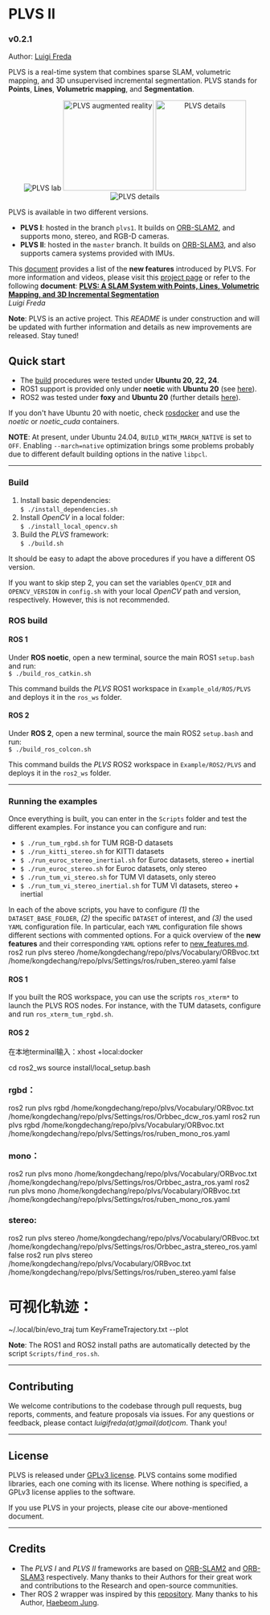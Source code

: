 # PLVS II

### v0.2.1

Author: [Luigi Freda](https://www.luigifreda.com)


PLVS is a real-time system that combines sparse SLAM, volumetric mapping, and 3D unsupervised incremental segmentation. PLVS stands for **Points**, **Lines**, **Volumetric mapping**, and **Segmentation**. 

<p align="center">
<img src="Images/PLVS-lab.png"
alt="PLVS lab" max-width="585" border="0"/> 
<img src="Images/PLVS-ar2.gif"
alt="PLVS augmented reality" height="180" border="0"/> 
<img src="Images/PLVS-details.gif"
alt="PLVS details" height="180" border="0"/> 
<img src="Images/PLVS-Points-Lines-Vol-Seg.png"
alt="PLVS details" max-width="695" border="0"/> 
</p>

PLVS is available in two different versions.
- **PLVS I**: hosted in the branch `plvs1`. It builds on [ORB-SLAM2](https://github.com/raulmur/ORB_SLAM2), and supports mono, stereo, and RGB-D cameras.
- **PLVS II**: hosted in the `master` branch. It builds on [ORB-SLAM3](https://github.com/UZ-SLAMLab/ORB_SLAM3), and also supports camera systems provided with IMUs. 

This [document](./new_features.md) provides a list of the **new features** introduced by PLVS. For more information and videos, please visit this [project page](https://www.luigifreda.com/research/plvs-an-open-source-rgb-d-and-stereo-slam-for-volumetric-reconstruction-and-3d-incremental-segmentation/) or refer to the following **document**:
**[PLVS: A SLAM System with Points, Lines, Volumetric Mapping, and 3D Incremental Segmentation](https://arxiv.org/pdf/2309.10896.pdf)**         
*Luigi Freda* 

**Note**: PLVS is an active project. This *README* is under construction and will be updated with further information and details as new improvements are released. Stay tuned!

  
## Quick start 

- The [build](#build) procedures were tested under **Ubuntu 20, 22, 24**. 
- ROS1 support is provided only under **noetic** with **Ubuntu 20** (see [here](#ros-build)).
- ROS2 was tested under **foxy** and **Ubuntu 20** (further details [here](#ros-build)). 

If you don't have Ubuntu 20 with noetic, check [rosdocker](https://github.com/luigifreda/rosdocker) and use the *noetic* or *noetic_cuda* containers.

**NOTE**: At present, under Ubuntu 24.04, `BUILD_WITH_MARCH_NATIVE` is set to `OFF`. Enabling `--march=native` optimization brings some problems probably due to different default building options in the native `libpcl`.

---
### Build

1. Install basic dependencies:      
  `$ ./install_dependencies.sh`        
2. Install *OpenCV* in a local folder:                 
  `$ ./install_local_opencv.sh`         
3. Build the *PLVS* framework:       
  `$ ./build.sh`

It should be easy to adapt the above procedures if you have a different OS version. 

If you want to skip step 2, you can set the variables `OpenCV_DIR` and `OPENCV_VERSION` in `config.sh` with your local *OpenCV* path and version, respectively. However, this is not recommended. 

### ROS build

#### ROS 1

Under **ROS noetic**, open a new terminal, source the main ROS1 `setup.bash` and run:        
`$ ./build_ros_catkin.sh`       

This command builds the *PLVS* ROS1 workspace in `Example_old/ROS/PLVS` and deploys it in the `ros_ws` folder.

#### ROS 2

Under **ROS 2**, open a new terminal, source the main ROS2 `setup.bash` and run:      
`$ ./build_ros_colcon.sh`       

This command builds the *PLVS* ROS2 workspace in `Example/ROS2/PLVS` and deploys it in the `ros2_ws` folder.


---
### Running the examples 

Once everything is built, you can enter in the `Scripts` folder and test the different examples. For instance you can configure and run: 
- `$ ./run_tum_rgbd.sh` for TUM RGB-D datasets 
- `$ ./run_kitti_stereo.sh` for KITTI datasets
- `$ ./run_euroc_stereo_inertial.sh` for Euroc datasets, stereo + inertial
- `$ ./run_euroc_stereo.sh` for Euroc datasets, only stereo
- `$ ./run_tum_vi_stereo.sh` for TUM VI datasets, only stereo
- `$ ./run_tum_vi_stereo_inertial.sh` for TUM VI datasets, stereo + inertial

In each of the above scripts, you have to configure *(1)* the `DATASET_BASE_FOLDER`, *(2)* the specific `DATASET` of interest, and *(3)* the used `YAML` configuration file. In particular, each `YAML` configuration file shows different sections with commented options. For a quick overview of the **new features** and their corresponding `YAML` options refer to [new_features.md](./new_features.md).   
ros2 run plvs stereo /home/kongdechang/repo/plvs/Vocabulary/ORBvoc.txt /home/kongdechang/repo/plvs/Settings/ros/ruben_stereo.yaml  false

#### ROS 1 

If you built the ROS workspace, you can use the scripts `ros_xterm*` to launch the PLVS ROS nodes. 
For instance, with the TUM datasets, configure and run `ros_xterm_tum_rgbd.sh`.

#### ROS 2
在本地terminal输入：xhost +local:docker

cd ros2_ws
source install/local_setup.bash
### rgbd：
ros2 run plvs rgbd /home/kongdechang/repo/plvs/Vocabulary/ORBvoc.txt /home/kongdechang/repo/plvs/Settings/ros/Orbbec_dcw_ros.yaml 
ros2 run plvs rgbd /home/kongdechang/repo/plvs/Vocabulary/ORBvoc.txt /home/kongdechang/repo/plvs/Settings/ros/ruben_mono_ros.yaml 
### mono：
ros2 run plvs mono /home/kongdechang/repo/plvs/Vocabulary/ORBvoc.txt /home/kongdechang/repo/plvs/Settings/ros/Orbbec_astra_ros.yaml 
ros2 run plvs mono /home/kongdechang/repo/plvs/Vocabulary/ORBvoc.txt /home/kongdechang/repo/plvs/Settings/ros/ruben_mono_ros.yaml 

### stereo:
ros2 run plvs stereo /home/kongdechang/repo/plvs/Vocabulary/ORBvoc.txt /home/kongdechang/repo/plvs/Settings/ros/Orbbec_astra_stereo_ros.yaml false
ros2 run plvs stereo /home/kongdechang/repo/plvs/Vocabulary/ORBvoc.txt /home/kongdechang/repo/plvs/Settings/ros/ruben_stereo.yaml  false

# 可视化轨迹：
~/.local/bin/evo_traj tum KeyFrameTrajectory.txt --plot

**Note**: The ROS1 and ROS2 install paths are automatically detected by the script `Scripts/find_ros.sh`.

---
## Contributing

We welcome contributions to the codebase through pull requests, bug reports, comments, and feature proposals via issues. For any questions or feedback, please contact *luigifreda(at)gmail(dot)com*. Thank you!

---
## License 

PLVS is released under [GPLv3 license](./LICENSE). PLVS contains some modified libraries, each one coming with its license. Where nothing is specified, a GPLv3 license applies to the software.

If you use PLVS in your projects, please cite our above-mentioned document.

---
## Credits  

* The *PLVS I* and *PLVS II* frameworks are based on [ORB-SLAM2](https://github.com/raulmur/ORB_SLAM2) and [ORB-SLAM3](https://github.com/UZ-SLAMLab/ORB_SLAM3) respectively. Many thanks to their Authors for their great work and contributions to the Research and open-source communities. 
* Ther ROS 2 wrapper was inspired by this [repository](https://github.com/zang09/ORB_SLAM3_ROS2). Many thanks to his Author, [Haebeom Jung](https://github.com/zang09). 

